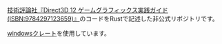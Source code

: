[技術評論社『Direct3D 12 ゲームグラフィックス実践ガイド(ISBN:9784297123659)』](https://gihyo.jp/book/2021/978-4-297-12365-9)のコードをRustで記述した非公式リポジトリです。

[windowsクレート](https://github.com/microsoft/windows-rs)を使用しています。